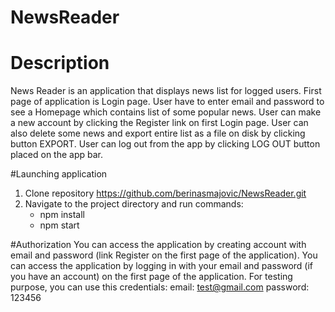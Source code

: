# NewsReader
# Description
News Reader is an application that displays news list for logged users. First page of application is Login page. User have to enter email and password to see a Homepage which contains list of some popular news. User can make a new account by clicking the Register link on first Login page. User can also delete some news and export entire list as a file on disk by clicking button EXPORT. User can log out from the app by clicking LOG OUT button placed on the app bar.

#Launching application
1. Clone repository https://github.com/berinasmajovic/NewsReader.git
2. Navigate to the project directory and run commands:
   - npm install
   - npm start

#Authorization
You can access the application by creating account with email and password (link Register on the first page of the application).
You can access the application by logging in with your email and password (if you have an account) on the first page of the application.
For testing purpose, you can use this credentials:
email: test@gmail.com
password: 123456
